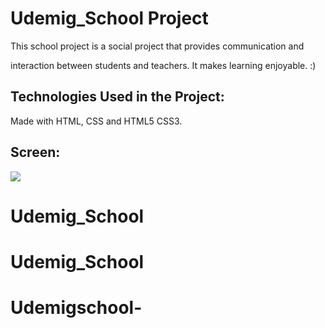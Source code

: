<h1> Udemig_School Project</h1>

This school project is a social project that provides communication and 

interaction between students and teachers. It makes learning enjoyable. :)

<h2>Technologies Used in the Project:</h2>

Made with HTML, CSS and HTML5 CSS3.

<h2>Screen:</h2>

![](screennew.gif) 
# Udemig_School
# Udemig_School
# Udemigschool-
